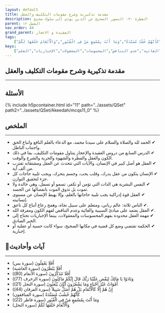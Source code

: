 ```yaml
---
layout: default
title: مقدمة تذكيرية وشرح مقومات التكليف والعقل
description: الفطرة -٣- التصور الصحيح عن الدين يؤدي إلى سلوك صحيح
parent: الفصل ١٢
nav_order: 44
grand_parent: العقيدة و الاعجاز
tags: 
    ["أَفَلَا يَعْقِلُونَ","أَفَلَا يَنْظُرُونَ","أَفَلَا تَتَذَكَّرُونَ","وَنَادَوْا يَا مَالِكُ لِيَقْضِ عَلَيْنَا رَبُّكَ قَالَ إِنَّكُمْ مَاكِثُونَ","أَمْوَاتٌ غَيْرُ أَحْيَاءٍ وَمَا يَشْعُرُونَ أَيَّانَ يُبْعَثُونَ","إِنْ هُمْ إِلَّا كَالْأَنْعَامِ بَلْ هُمْ أَضَلُّ سَبِيلاً","كَأَنَّهُمْ خُشُبٌ مُسَنَّدَةٌ","وَمَا أَنْتَ بِمُسْمِعٍ مَنْ فِي الْقُبُورِ","وَالْأَنْعَامَ خَلَقَهَا لَكُمْ"]
keys:
    ["العقل","مقومات التكليف","النفس البشرية","السببية","الغائية","عدم التناقض","المحسوسات","المعقولات","الإخباريات","العلم"]
---
```

## ‏مقدمة تذكيرية وشرح مقومات التكليف والعقل
***
## الأسئلة 
{% include h5pcontainer.html id="11" path="../assets/QSet" path2="../assets/QSet/Akeedah/mcqs11_0" %}
## الملخص
***
- ‏✔ الحمد لله والصلاة والسلام على سيدنا محمد، مع الدعاء بالعلم النافع واتباع الحق واجتناب الباطل. 
- ‏✔ الدرس السابع من دروس العقيدة والإعجاز يتناول مقومات التكليف، بما في ذلك الكون والعقل والفطرة والشهوة والحرية والشرع والوقت. 
- ‏✔ العقل هو أصل كبير في الإنسان، والآيات التي تتحدث عن العقل ومشتقاته تقترب من ألف آية. 
- ‏✔ الإنسان يتكون من عقل يدرك، وقلب يحب، وجسم يتحرك، ويجب تلبية حاجات كل جزء لتحقيق التوازن. 
- ‏✔ النفس البشرية هي الذات التي تؤمن أو تكفر، تسمو أو تسفل، وهي خالدة ولا تموت بل تذوق الموت بانفصالها عن الجسد. 
- ‏✔ العقل قوة إدراكية يجب تلبية حاجاتها بالعلم، وإلا يهبط الإنسان عن مستوى إنسانيته. 
- ‏✔ الناس ثلاثة: عالم رباني، ومتعلم على سبيل نجاة، وهمج رعاع أتباع كل ناعق. 
- ‏✔ العقل يعتمد على مبادئ السببية والغائية وعدم التناقض لفهم الكون ومعرفة الله. 
- ‏✔ مهمة العقل محدودة بفهم المحسوسات والمعقولات، بينما الإخباريات تحتاج إلى الخبر الصادق. 
- ‏✔ الحكمة تقتضي وضع كل قضية في مكانها الصحيح، سواء كانت حسية أو عقلية أو إخبارية. 

## 📜آيات وأحاديث
***
- ‏أَفَلَا يَعْقِلُونَ (سورة يس)
- ‏أَفَلَا يَنْظُرُونَ (سورة الغاشية)
- ‏أَفَلَا تَتَذَكَّرُونَ (سورة الأنعام (80))
- ‏وَنَادَوْا يَا مَالِكُ لِيَقْضِ عَلَيْنَا رَبُّكَ قَالَ إِنَّكُمْ مَاكِثُونَ (سورة الزخرف (77))
- ‏أَمْوَاتٌ غَيْرُ أَحْيَاءٍ وَمَا يَشْعُرُونَ أَيَّانَ يُبْعَثُونَ (سورة النحل (21))
- ‏إِنْ هُمْ إِلَّا كَالْأَنْعَامِ بَلْ هُمْ أَضَلُّ سَبِيلاً (سورة الفرقان (44))
- ‏كَأَنَّهُمْ خُشُبٌ مُسَنَّدَةٌ (سورة المنافقون)
- ‏وَمَا أَنْتَ بِمُسْمِعٍ مَنْ فِي الْقُبُورِ (سورة فاطر (22))
- ‏وَالْأَنْعَامَ خَلَقَهَا لَكُمْ (سورة النحل)

